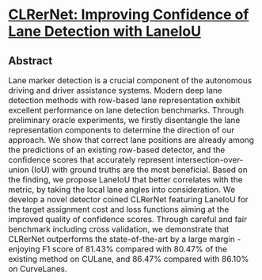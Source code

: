 # [CLRerNet: Improving Confidence of Lane Detection with LaneIoU](https://arxiv.org/abs/2305.08366)

## Abstract
<font size=3>Lane marker detection is a crucial component of the autonomous driving and driver assistance systems. Modern deep lane detection methods with row-based lane representation exhibit excellent performance on lane detection benchmarks. Through preliminary oracle experiments, we firstly disentangle the lane representation components to determine the direction of our approach. We show that correct lane positions are already among the predictions of an existing row-based detector, and the confidence scores that accurately represent intersection-over-union (IoU) with ground truths are the most beneficial. Based on the finding, we propose LaneIoU that better correlates with the metric, by taking the local lane angles into consideration. We develop a novel detector coined CLRerNet featuring LaneIoU for the target assignment cost and loss functions aiming at the improved quality of confidence scores. Through careful and fair benchmark including cross validation, we demonstrate that CLRerNet outperforms the state-of-the-art by a large margin - enjoying F1 score of 81.43% compared with 80.47% of the existing method on CULane, and 86.47% compared with 86.10% on CurveLanes.